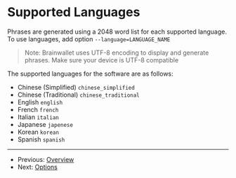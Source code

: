 # Supported Languages

Phrases are generated using a 2048 word list for each supported language.\
To use languages, add option `--language=LANGUAGE_NAME`
> Note: 
Brainwallet uses UTF-8 encoding to display and generate phrases. Make sure your device is UTF-8 compatible

The supported languages for the software are as follows:

+ Chinese (Simplified) `chinese_simplified`
+ Chinese (Traditional) `chinese_traditional`
+ English `english`
+ French  `french`
+ Italian `italian`
+ Japanese `japenese`
+ Korean `korean`
+ Spanish `spanish`

---

+ Previous: [Overview](createOverview.md "Overview")
+ Next: [Options](options.md "Options")

